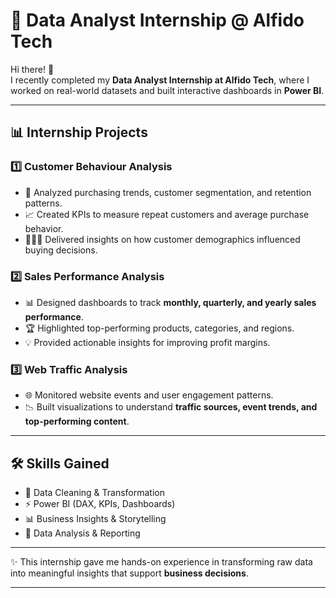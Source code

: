 # 💼 Data Analyst Internship @ Alfido Tech  

Hi there! 👋  
I recently completed my **Data Analyst Internship at Alfido Tech**, where I worked on real-world datasets and built interactive dashboards in **Power BI**.  

---

## 📊 Internship Projects  

### 1️⃣ Customer Behaviour Analysis  
- 🔎 Analyzed purchasing trends, customer segmentation, and retention patterns.  
- 📈 Created KPIs to measure repeat customers and average purchase behavior.  
- 🧑‍🤝‍🧑 Delivered insights on how customer demographics influenced buying decisions.  

### 2️⃣ Sales Performance Analysis  
- 📊 Designed dashboards to track **monthly, quarterly, and yearly sales performance**.  
- 🏆 Highlighted top-performing products, categories, and regions.  
- 💡 Provided actionable insights for improving profit margins.  

### 3️⃣ Web Traffic Analysis  
- 🌐 Monitored website events and user engagement patterns.  
- 📉 Built visualizations to understand **traffic sources, event trends, and top-performing content**.
  
---

## 🛠️ Skills Gained  
- 🧹 Data Cleaning & Transformation  
- ⚡ Power BI (DAX, KPIs, Dashboards)  
- 📊 Business Insights & Storytelling  
- 📝 Data Analysis & Reporting  

---

✨ This internship gave me hands-on experience in transforming raw data into meaningful insights that support **business decisions**.  

---
